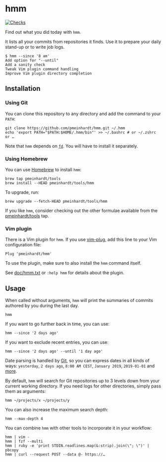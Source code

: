 # hmm

[![Checks](https://github.com/pmeinhardt/hmm/actions/workflows/main.yml/badge.svg)](https://github.com/pmeinhardt/hmm/actions/workflows/main.yml)

Find out what you did today with `hmm`.

It lists all your commits from repositories it finds.
Use it to prepare your daily stand-up or to write job logs.

```text
$ hmm --since '8 am'
Add option for "--until"
Add a sanity check
Tweak Vim plugin command handling
Improve Vim plugin directory completion
```

## Installation

### Using Git

You can clone this repository to any directory and add the command to your `PATH`:

```shell
git clone https://github.com/pmeinhardt/hmm.git ~/.hmm
echo 'export PATH="$PATH:$HOME/.hmm/bin"' >> ~/.bashrc # or ~/.zshrc or …
```

Note that `hmm` depends on [`fd`](https://github.com/sharkdp/fd). You will have to install it separately.

### Using Homebrew

You can use [Homebrew](https://github.com/Homebrew/brew) to install `hmm`:

```shell
brew tap pmeinhardt/tools
brew install --HEAD pmeinhardt/tools/hmm
```

To upgrade, run:

```shell
brew upgrade --fetch-HEAD pmeinhardt/tools/hmm
```

If you like `hmm`, consider checking out the other formulae available from the [pmeinhardt/tools](https://github.com/pmeinhardt/homebrew-tools) tap.

### Vim plugin

There is a Vim plugin for `hmm`. If you use [vim-plug](https://github.com/junegunn/vim-plug), add this line to your Vim configuration file:

```vim
Plug 'pmeinhardt/hmm'
```

To use the plugin, make sure to also install the `hmm` command itself.

See [doc/hmm.txt](./doc/hmm.txt) or `:help hmm` for details about the plugin.

## Usage

When called without arguments, `hmm` will print the summaries of commits authored by you during the last day.

```shell
hmm
```

If you want to go further back in time, you can use:

```shell
hmm --since '2 days ago'
```

If you want to exclude recent entries, you can use:

```shell
hmm --since '2 days ago' --until '1 day ago'
```

Date parsing is handled by [Git](https://git-scm.com/docs/git-log#_commit_limiting), so you can express dates in all kinds of ways: `yesterday`, `2 days ago`, `8:00 AM CEST`, `January 2019`, `2019-01-01` and [more](https://github.com/git/git/blob/master/date.c).

By default, `hmm` will search for Git repositories up to 3 levels down from your current working directory. If you need logs for other directories, simply pass them as arguments:

```shell
hmm ~/projects/x ~/projects/y
```

You can also increase the maximum search depth:

```shell
hmm --max-depth 4
```

You can combine `hmm` with other tools to incorporate it in your workflow:

```shell
hmm | vim -
hmm | fzf --multi
hmm | ruby -e 'print STDIN.readlines.map(&:strip).join(\"; \")' | pbcopy
hmm | curl --request POST --data @- https://…
```
